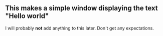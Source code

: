 ## This makes a simple window displaying the text "Hello world" 

I will probably **not** add anything to this later. Don't get any expectations.
